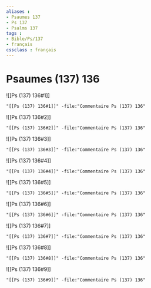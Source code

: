 ```yaml
---
aliases : 
- Psaumes 137
- Ps 137
- Psalms 137
tags : 
- Bible/Ps/137
- français
cssclass : français
---
```


# Psaumes (137) 136

![[Ps (137) 136#1]]

```query
"[[Ps (137) 136#1]]" -file:"Commentaire Ps (137) 136"
```

![[Ps (137) 136#2]]

```query
"[[Ps (137) 136#2]]" -file:"Commentaire Ps (137) 136"
```

![[Ps (137) 136#3]]

```query
"[[Ps (137) 136#3]]" -file:"Commentaire Ps (137) 136"
```

![[Ps (137) 136#4]]

```query
"[[Ps (137) 136#4]]" -file:"Commentaire Ps (137) 136"
```

![[Ps (137) 136#5]]

```query
"[[Ps (137) 136#5]]" -file:"Commentaire Ps (137) 136"
```

![[Ps (137) 136#6]]

```query
"[[Ps (137) 136#6]]" -file:"Commentaire Ps (137) 136"
```

![[Ps (137) 136#7]]

```query
"[[Ps (137) 136#7]]" -file:"Commentaire Ps (137) 136"
```

![[Ps (137) 136#8]]

```query
"[[Ps (137) 136#8]]" -file:"Commentaire Ps (137) 136"
```

![[Ps (137) 136#9]]

```query
"[[Ps (137) 136#9]]" -file:"Commentaire Ps (137) 136"
```

